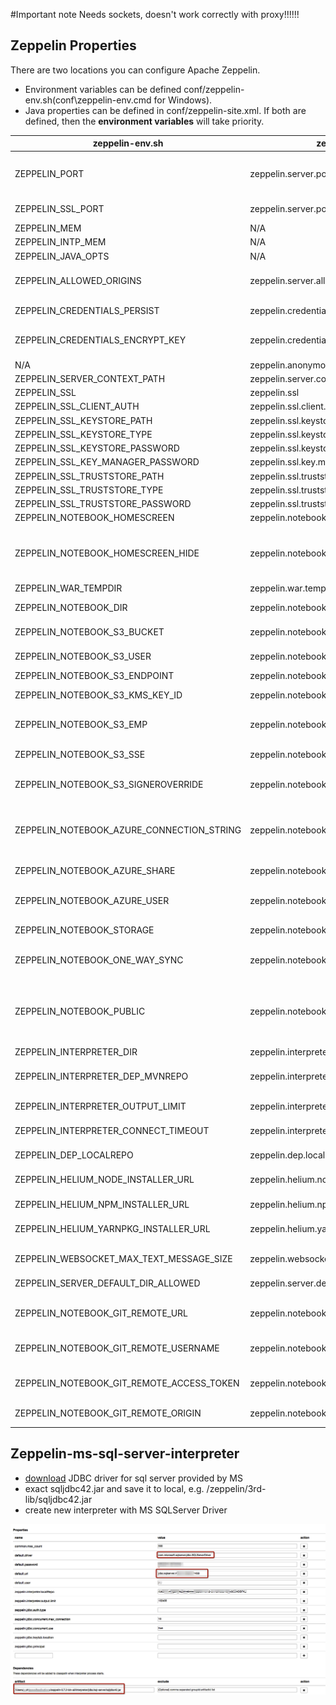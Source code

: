 #Important note
Needs sockets, doesn't work correctly with proxy!!!!!!

## Zeppelin Properties
There are two locations you can configure Apache Zeppelin.

* Environment variables can be defined conf/zeppelin-env.sh(conf\zeppelin-env.cmd for Windows).
* Java properties can be defined in conf/zeppelin-site.xml.
If both are defined, then the **environment variables** will take priority.


	
| zeppelin-env.sh | zeppelin-site.xml | Default value | Description |
| ------ | ------ | ------ | ------ |
| ZEPPELIN_PORT  | zeppelin.server.port  | 8080  | Zeppelin server port  Note: Please make sure you're not using the same port with Zeppelin web application development port (default: 9000). |
| ZEPPELIN_SSL_PORT  | zeppelin.server.port  | 8443  | Zeppelin Server ssl port (used when ssl environment/property is set to true) |
| ZEPPELIN_MEM | N/A | -Xmx1024m -XX:MaxPermSize=512m | JVM mem options |
| ZEPPELIN_INTP_MEM | N/A | ZEPPELIN_MEM | JVM mem options for interpreter process |
| ZEPPELIN_JAVA_OPTS | N/A |  | JVM options |
| ZEPPELIN_ALLOWED_ORIGINS | zeppelin.server.allowed.origins | * | Enables a way to specify a ',' separated list of allowed origins for REST and websockets. e.g. http://localhost:8080 |
| ZEPPELIN_CREDENTIALS_PERSIST | zeppelin.credentials.persist | true | Persist credentials on a JSON file (credentials.json) |
| ZEPPELIN_CREDENTIALS_ENCRYPT_KEY | zeppelin.credentials.encryptKey |  | If provided, encrypt passwords on the credentials.json file (passwords will be stored as plain-text otherwise |
| N/A | zeppelin.anonymous.allowed| true | The anonymous user is allowed by default. |
| ZEPPELIN_SERVER_CONTEXT_PATH | zeppelin.server.context.path | / | Context path of the web application |
| ZEPPELIN_SSL | zeppelin.ssl | false |  |
| ZEPPELIN_SSL_CLIENT_AUTH | zeppelin.ssl.client.auth | false |  |
| ZEPPELIN_SSL_KEYSTORE_PATH | zeppelin.ssl.keystore.path | keystore |  |
| ZEPPELIN_SSL_KEYSTORE_TYPE | zeppelin.ssl.keystore.type | JKS |  |
| ZEPPELIN_SSL_KEYSTORE_PASSWORD | zeppelin.ssl.keystore.password |  |  |
| ZEPPELIN_SSL_KEY_MANAGER_PASSWORD | zeppelin.ssl.key.manager.password |  |  |
| ZEPPELIN_SSL_TRUSTSTORE_PATH | zeppelin.ssl.truststore.path |  |  |
| ZEPPELIN_SSL_TRUSTSTORE_TYPE | zeppelin.ssl.truststore.type |  |  |
| ZEPPELIN_SSL_TRUSTSTORE_PASSWORD | zeppelin.ssl.truststore.password |  |  |
| ZEPPELIN_NOTEBOOK_HOMESCREEN | zeppelin.notebook.homescreen |  |  |
| ZEPPELIN_NOTEBOOK_HOMESCREEN_HIDE | zeppelin.notebook.homescreen.hide | false | Hide the note ID set by ZEPPELIN_NOTEBOOK_HOMESCREEN on the Apache Zeppelin homescreen. For the further information, please read Customize your Zeppelin homepage. |
| ZEPPELIN_WAR_TEMPDIR | zeppelin.war.tempdir | webapps | Location of the jetty temporary directory |
| ZEPPELIN_NOTEBOOK_DIR | zeppelin.notebook.dir | notebook | The root directory where notebook directories are saved |
| ZEPPELIN_NOTEBOOK_S3_BUCKET | zeppelin.notebook.s3.bucket | zeppelin | S3 Bucket where notebook files will be saved |
| ZEPPELIN_NOTEBOOK_S3_USER | zeppelin.notebook.s3.user | user | User name of an S3 bucket e.g. `bucket/user/notebook/2A94M5J1Z/note.json` |
| ZEPPELIN_NOTEBOOK_S3_ENDPOINT | zeppelin.notebook.s3.endpoint | s3.amazonaws.com | Endpoint for the bucket |
| ZEPPELIN_NOTEBOOK_S3_KMS_KEY_ID | zeppelin.notebook.s3.kmsKeyID |  | AWS KMS Key ID to use for encrypting data in S3 (optional) |
| ZEPPELIN_NOTEBOOK_S3_EMP | zeppelin.notebook.s3.encryptionMaterialsProvider |  | Class name of a custom S3 encryption materials provider implementation to use for encrypting data in S3 (optional) |
| ZEPPELIN_NOTEBOOK_S3_SSE | zeppelin.notebook.s3.sse | false | Save notebooks to S3 with server-side encryption enabled |
| ZEPPELIN_NOTEBOOK_S3_SIGNEROVERRIDE | zeppelin.notebook.s3.signerOverride |  | Optional override to control which signature algorithm should be used to sign AWS requests |
| ZEPPELIN_NOTEBOOK_AZURE_CONNECTION_STRING | zeppelin.notebook.azure.connectionString |  | The Azure storage account connection string e.g. `DefaultEndpointsProtocol=https;` `AccountName=<accountName>;` `AccountKey=<accountKey>` |
| ZEPPELIN_NOTEBOOK_AZURE_SHARE | zeppelin.notebook.azure.share | zeppelin | Azure Share where the notebook files will be saved |
| ZEPPELIN_NOTEBOOK_AZURE_USER | zeppelin.notebook.azure.user | user | Optional user name of an Azure file share e.g. `share/user/notebook/2A94M5J1Z/note.json` |
| ZEPPELIN_NOTEBOOK_STORAGE | zeppelin.notebook.storage | org.apache.zeppelin.notebook.repo.GitNotebookRepo | Comma separated list of notebook storage locations |
| ZEPPELIN_NOTEBOOK_ONE_WAY_SYNC | zeppelin.notebook.one.way.sync | false | If there are multiple notebook storage locations, should we treat the first one as the only source of truth? |
| ZEPPELIN_NOTEBOOK_PUBLIC | zeppelin.notebook.public | true | Make notebook public (set only `owners`) by default when created/imported. If set to `false` will add `user` to `readers` and `writers` as well, making it private and invisible to other users unless permissions are granted. |
| ZEPPELIN_INTERPRETER_DIR | zeppelin.interpreter.dir | interpreter | Interpreter directory |
| ZEPPELIN_INTERPRETER_DEP_MVNREPO | zeppelin.interpreter.dep.mvnRepo | http://repo1.maven.org/maven2/ | Remote principal repository for interpreter's additional dependency loading |
| ZEPPELIN_INTERPRETER_OUTPUT_LIMIT | zeppelin.interpreter.output.limit | 102400 | Output message from interpreter exceeding the limit will be truncated |
| ZEPPELIN_INTERPRETER_CONNECT_TIMEOUT | zeppelin.interpreter.connect.timeout | 30000 | Output message from interpreter exceeding the limit will be truncated |
| ZEPPELIN_DEP_LOCALREPO | zeppelin.dep.localrepo | local-repo | Local repository for dependency loader. ex)visualiztion modules of npm. |
| ZEPPELIN_HELIUM_NODE_INSTALLER_URL | zeppelin.helium.node.installer.url | https://nodejs.org/dist/ | Remote Node installer url for Helium dependency loader |
| ZEPPELIN_HELIUM_NPM_INSTALLER_URL | zeppelin.helium.npm.installer.url | http://registry.npmjs.org/ | Remote Npm installer url for Helium dependency loader |
| ZEPPELIN_HELIUM_YARNPKG_INSTALLER_URL | zeppelin.helium.yarnpkg.installer.url | https://github.com/yarnpkg/yarn/releases/download/ | Remote Yarn package installer url for Helium dependency loader |
| ZEPPELIN_WEBSOCKET_MAX_TEXT_MESSAGE_SIZE | zeppelin.websocket.max.text.message.size | 1024000 | Size(in characters) of the maximum text message that can be received by websocket. |
| ZEPPELIN_SERVER_DEFAULT_DIR_ALLOWED | zeppelin.server.default.dir.allowed | false | Enable directory listings on server. |
| ZEPPELIN_NOTEBOOK_GIT_REMOTE_URL | zeppelin.notebook.git.remote.url |  | GitHub's repository URL. It could be either the HTTP URL or the SSH URL. For example git@github.com:apache/zeppelin.git |
| ZEPPELIN_NOTEBOOK_GIT_REMOTE_USERNAME | zeppelin.notebook.git.remote.username | token | GitHub username. By default it is `token` to use GitHub's API |
| ZEPPELIN_NOTEBOOK_GIT_REMOTE_ACCESS_TOKEN | zeppelin.notebook.git.remote.access-token | token | GitHub access token to use GitHub's API. If username/password combination is used and not GitHub API, then this value is the password |
| ZEPPELIN_NOTEBOOK_GIT_REMOTE_ORIGIN | zeppelin.notebook.git.remote.origin | token | GitHub remote name. Default is `origin` |
|  |  |  |  |
|  |  |  |  |


## Zeppelin-ms-sql-server-interpreter

* [download](https://www.microsoft.com/en-us/download/confirmation.aspx?id=54671) JDBC driver for sql server provided by MS
* exact sqljdbc42.jar and save it to local, e.g. /zeppelin/3rd-lib/sqljdbc42.jar
* create new interpreter with MS SQLServer Driver

![](UNk91.png)
